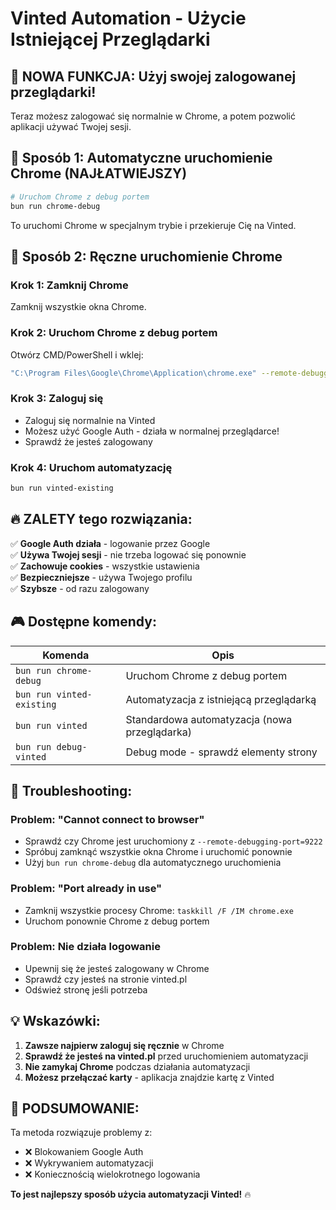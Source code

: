 # Vinted Automation - Użycie Istniejącej Przeglądarki

## 🎯 **NOWA FUNKCJA: Użyj swojej zalogowanej przeglądarki!**

Teraz możesz zalogować się normalnie w Chrome, a potem pozwolić aplikacji używać Twojej sesji.

## 🚀 **Sposób 1: Automatyczne uruchomienie Chrome (NAJŁATWIEJSZY)**

```bash
# Uruchom Chrome z debug portem
bun run chrome-debug
```

To uruchomi Chrome w specjalnym trybie i przekieruje Cię na Vinted.

## 🚀 **Sposób 2: Ręczne uruchomienie Chrome**

### Krok 1: Zamknij Chrome
Zamknij wszystkie okna Chrome.

### Krok 2: Uruchom Chrome z debug portem
Otwórz CMD/PowerShell i wklej:

```bash
"C:\Program Files\Google\Chrome\Application\chrome.exe" --remote-debugging-port=9222 --user-data-dir="C:\temp\chrome-debug" https://www.vinted.pl
```

### Krok 3: Zaloguj się
- Zaloguj się normalnie na Vinted
- Możesz użyć Google Auth - działa w normalnej przeglądarce!
- Sprawdź że jesteś zalogowany

### Krok 4: Uruchom automatyzację
```bash
bun run vinted-existing
```

## 🔥 **ZALETY tego rozwiązania:**

✅ **Google Auth działa** - logowanie przez Google  
✅ **Używa Twojej sesji** - nie trzeba logować się ponownie  
✅ **Zachowuje cookies** - wszystkie ustawienia  
✅ **Bezpieczniejsze** - używa Twojego profilu  
✅ **Szybsze** - od razu zalogowany  

## 🎮 **Dostępne komendy:**

| Komenda | Opis |
|---------|------|
| `bun run chrome-debug` | Uruchom Chrome z debug portem |
| `bun run vinted-existing` | Automatyzacja z istniejącą przeglądarką |
| `bun run vinted` | Standardowa automatyzacja (nowa przeglądarka) |
| `bun run debug-vinted` | Debug mode - sprawdź elementy strony |

## 🔧 **Troubleshooting:**

### Problem: "Cannot connect to browser"
- Sprawdź czy Chrome jest uruchomiony z `--remote-debugging-port=9222`
- Spróbuj zamknąć wszystkie okna Chrome i uruchomić ponownie
- Użyj `bun run chrome-debug` dla automatycznego uruchomienia

### Problem: "Port already in use"
- Zamknij wszystkie procesy Chrome: `taskkill /F /IM chrome.exe`
- Uruchom ponownie Chrome z debug portem

### Problem: Nie działa logowanie
- Upewnij się że jesteś zalogowany w Chrome
- Sprawdź czy jesteś na stronie vinted.pl
- Odśwież stronę jeśli potrzeba

## 💡 **Wskazówki:**

1. **Zawsze najpierw zaloguj się ręcznie** w Chrome
2. **Sprawdź że jesteś na vinted.pl** przed uruchomieniem automatyzacji
3. **Nie zamykaj Chrome** podczas działania automatyzacji
4. **Możesz przełączać karty** - aplikacja znajdzie kartę z Vinted

## 🎯 **PODSUMOWANIE:**

Ta metoda rozwiązuje problemy z:
- ❌ Blokowaniem Google Auth
- ❌ Wykrywaniem automatyzacji
- ❌ Koniecznością wielokrotnego logowania

**To jest najlepszy sposób użycia automatyzacji Vinted!** 🔥
